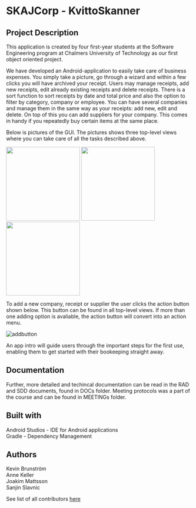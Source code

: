 # SKAJCorp - KvittoSkanner
 
## Project Description
This application is created by four first-year students at the Software Engineering program at Chalmers University of Technology as our first object oriented project.

We have developed an Android-application to easily take care of business expenses. You simply take a picture, go through a wizard and within a few clicks you will have archived your receipt. 
Users may manage receipts, add new receipts, edit already existing receipts and delete receipts. There is a sort function to sort receipts by date and total price and also the option to filter by category, company or employee.
You can have several companies and manage them in the same way as your receipts: add new, edit and delete.
On top of this you can add suppliers for your company. This comes in handy if you repeatedly buy certain items at the same place. 

Below is pictures of the GUI. The pictures shows three top-level views where you can take care of all the tasks described above. 

<img src="https://cloud.githubusercontent.com/assets/24295005/26526884/752e4a30-4388-11e7-9423-aa0adbda06af.png" width="200"> <img src="https://cloud.githubusercontent.com/assets/24295005/26526887/7ae0400a-4388-11e7-81fe-3cc0efd4d2ae.png" width="200">   <img src="https://cloud.githubusercontent.com/assets/24295005/26526888/7cb38e00-4388-11e7-92f5-e07104804317.png" width="200">

To add a new company, receipt or supplier the user clicks the action button shown below. This button can be found in all top-level views. If more than one adding option is avaliable, the action button will convert into an action menu.

![addbutton](https://cloud.githubusercontent.com/assets/24295005/26530946/e6106286-43df-11e7-9551-74af211983d6.png)

An app intro will guide users through the important steps for the first use, enabling them to get started with their bookeeping straight away.

## Documentation
Further, more detailed and techincal documentation can be read in the RAD and SDD documents, found in DOCs folder. Meeting protocols was a part of the course and can be found in MEETINGs folder.

## Built with
Android Studios - IDE for Android applications <br>
Gradle - Dependency Management
 
## Authors
Kevin Brunström <br>
Anne Keller <br>
Joakim Mattsson <br>
Sanjin Slavnic <br>
 
See list of all contributors [here](https://github.com/mattssonj/KvittoSkanner/graphs/contributors)

